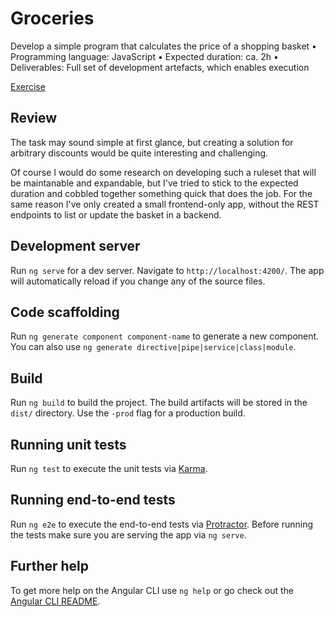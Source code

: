 # Groceries

Develop a simple program that calculates the price of a shopping basket 
• Programming language: JavaScript
• Expected duration: ca. 2h
• Deliverables: Full set of development artefacts, which enables execution

[Exercise](2017MAY_Tech-Test_Node.js-Developer.pdf)

## Review

The task may sound simple at first glance, but creating a solution for arbitrary discounts would be quite interesting and challenging.

Of course I would do some research on developing such a ruleset that will be maintanable and expandable, but I've tried to stick to the expected duration and cobbled together something quick that does the job. For the same reason I've only created a small frontend-only app, without the REST endpoints to list or update the basket in a backend.


## Development server

Run `ng serve` for a dev server. Navigate to `http://localhost:4200/`. The app will automatically reload if you change any of the source files.

## Code scaffolding

Run `ng generate component component-name` to generate a new component. You can also use `ng generate directive|pipe|service|class|module`.

## Build

Run `ng build` to build the project. The build artifacts will be stored in the `dist/` directory. Use the `-prod` flag for a production build.

## Running unit tests

Run `ng test` to execute the unit tests via [Karma](https://karma-runner.github.io).

## Running end-to-end tests

Run `ng e2e` to execute the end-to-end tests via [Protractor](http://www.protractortest.org/).
Before running the tests make sure you are serving the app via `ng serve`.

## Further help

To get more help on the Angular CLI use `ng help` or go check out the [Angular CLI README](https://github.com/angular/angular-cli/blob/master/README.md).
